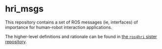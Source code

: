 hri_msgs
========

This repository contains a set of ROS messages (ie, interfaces) of importance
for human-robot interaction applications.

The higher-level definitions and rationale can be found in [the `ros4hri` sister
repository](https://git.brl.ac.uk/echos/ros4hri).




